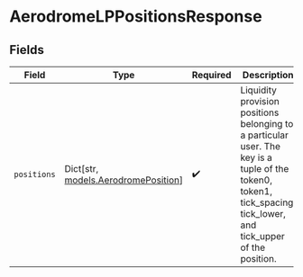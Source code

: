# AerodromeLPPositionsResponse


## Fields

| Field                                                                                                                                                             | Type                                                                                                                                                              | Required                                                                                                                                                          | Description                                                                                                                                                       |
| ----------------------------------------------------------------------------------------------------------------------------------------------------------------- | ----------------------------------------------------------------------------------------------------------------------------------------------------------------- | ----------------------------------------------------------------------------------------------------------------------------------------------------------------- | ----------------------------------------------------------------------------------------------------------------------------------------------------------------- |
| `positions`                                                                                                                                                       | Dict[str, [models.AerodromePosition](../models/aerodromeposition.md)]                                                                                             | :heavy_check_mark:                                                                                                                                                | Liquidity provision positions belonging to a particular user. The key is a<br/>tuple of the token0, token1, tick_spacing, tick_lower, and tick_upper of the position. |